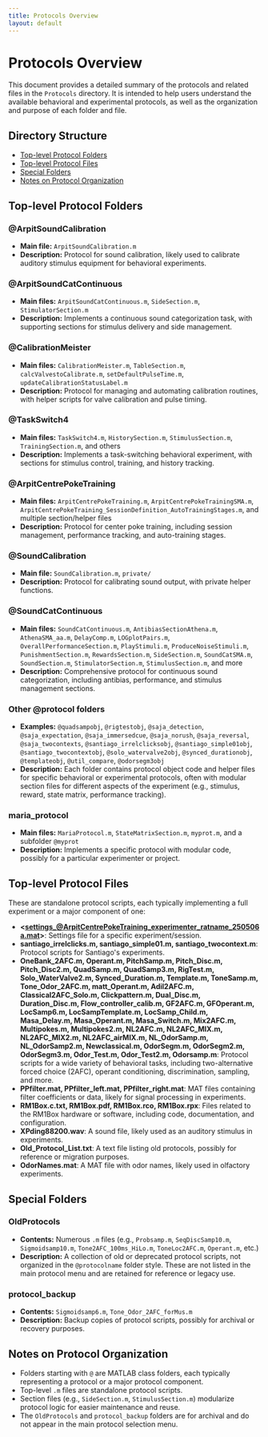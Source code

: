 ```yaml
---
title: Protocols Overview
layout: default
---
```


# Protocols Overview

This document provides a detailed summary of the protocols and related files in the `Protocols` directory. It is intended to help users understand the available behavioral and experimental protocols, as well as the organization and purpose of each folder and file.

## Directory Structure

- [Top-level Protocol Folders](#top-level-protocol-folders)
- [Top-level Protocol Files](#top-level-protocol-files)
- [Special Folders](#special-folders)
- [Notes on Protocol Organization](#notes-on-protocol-organization)

## Top-level Protocol Folders

### @ArpitSoundCalibration

- **Main file:** `ArpitSoundCalibration.m`
- **Description:** Protocol for sound calibration, likely used to calibrate auditory stimulus equipment for behavioral experiments.

### @ArpitSoundCatContinuous

- **Main files:** `ArpitSoundCatContinuous.m`, `SideSection.m`, `StimulatorSection.m`
- **Description:** Implements a continuous sound categorization task, with supporting sections for stimulus delivery and side management.

### @CalibrationMeister

- **Main files:** `CalibrationMeister.m`, `TableSection.m`, `calcValvestoCalibrate.m`, `setDefaultPulseTime.m`, `updateCalibrationStatusLabel.m`
- **Description:** Protocol for managing and automating calibration routines, with helper scripts for valve calibration and pulse timing.

### @TaskSwitch4

- **Main files:** `TaskSwitch4.m`, `HistorySection.m`, `StimulusSection.m`, `TrainingSection.m`, and others
- **Description:** Implements a task-switching behavioral experiment, with sections for stimulus control, training, and history tracking.

### @ArpitCentrePokeTraining

- **Main files:** `ArpitCentrePokeTraining.m`, `ArpitCentrePokeTrainingSMA.m`, `ArpitCentrePokeTraining_SessionDefinition_AutoTrainingStages.m`, and multiple section/helper files
- **Description:** Protocol for center poke training, including session management, performance tracking, and auto-training stages.

### @SoundCalibration

- **Main file:** `SoundCalibration.m`, `private/`
- **Description:** Protocol for calibrating sound output, with private helper functions.

### @SoundCatContinuous

- **Main files:** `SoundCatContinuous.m`, `AntibiasSectionAthena.m`, `AthenaSMA_aa.m`, `DelayComp.m`, `LOGplotPairs.m`, `OverallPerformanceSection.m`, `PlayStimuli.m`, `ProduceNoiseStimuli.m`, `PunishmentSection.m`, `RewardsSection.m`, `SideSection.m`, `SoundCatSMA.m`, `SoundSection.m`, `StimulatorSection.m`, `StimulusSection.m`, and more
- **Description:** Comprehensive protocol for continuous sound categorization, including antibias, performance, and stimulus management sections.

### Other @protocol folders

- **Examples:** `@quadsampobj`, `@rigtestobj`, `@saja_detection`, `@saja_expectation`, `@saja_immersedcue`, `@saja_norush`, `@saja_reversal`, `@saja_twocontexts`, `@santiago_irrelclicksobj`, `@santiago_simple01obj`, `@santiago_twocontextobj`, `@solo_watervalve2obj`, `@synced_durationobj`, `@templateobj`, `@util_compare`, `@odorsegm3obj`
- **Description:** Each folder contains protocol object code and helper files for specific behavioral or experimental protocols, often with modular section files for different aspects of the experiment (e.g., stimulus, reward, state matrix, performance tracking).

### maria_protocol

- **Main files:** `MariaProtocol.m`, `StateMatrixSection.m`, `myprot.m`, and a subfolder `@myprot`
- **Description:** Implements a specific protocol with modular code, possibly for a particular experimenter or project.

## Top-level Protocol Files

These are standalone protocol scripts, each typically implementing a full experiment or a major component of one:

- **<settings_@ArpitCentrePokeTraining_experimenter_ratname_250506a.mat>**: Settings file for a specific experiment/session.
- **santiago_irrelclicks.m, santiago_simple01.m, santiago_twocontext.m**: Protocol scripts for Santiago's experiments.
- **OneBank_2AFC.m, Operant.m, PitchSamp.m, Pitch_Disc.m, Pitch_Disc2.m, QuadSamp.m, QuadSamp3.m, RigTest.m, Solo_WaterValve2.m, Synced_Duration.m, Template.m, ToneSamp.m, Tone_Odor_2AFC.m, matt_Operant.m, Adil2AFC.m, Classical2AFC_Solo.m, Clickpattern.m, Dual_Disc.m, Duration_Disc.m, Flow_controller_calib.m, GF2AFC.m, GFOperant.m, LocSamp6.m, LocSampTemplate.m, LocSamp_Child.m, Masa_Delay.m, Masa_Operant.m, Masa_Switch.m, Mix2AFC.m, Multipokes.m, Multipokes2.m, NL2AFC.m, NL2AFC_MIX.m, NL2AFC_MIX2.m, NL2AFC_airMIX.m, NL_OdorSamp.m, NL_OdorSamp2.m, Newclassical.m, OdorSegm.m, OdorSegm2.m, OdorSegm3.m, Odor_Test.m, Odor_Test2.m, Odorsamp.m**: Protocol scripts for a wide variety of behavioral tasks, including two-alternative forced choice (2AFC), operant conditioning, discrimination, sampling, and more.
- **PPfilter.mat, PPfilter_left.mat, PPfilter_right.mat**: MAT files containing filter coefficients or data, likely for signal processing in experiments.
- **RM1Box.c.txt, RM1Box.pdf, RM1Box.rco, RM1Box.rpx**: Files related to the RM1Box hardware or software, including code, documentation, and configuration.
- **XPding88200.wav**: A sound file, likely used as an auditory stimulus in experiments.
- **Old_Protocol_List.txt**: A text file listing old protocols, possibly for reference or migration purposes.
- **OdorNames.mat**: A MAT file with odor names, likely used in olfactory experiments.

## Special Folders

### OldProtocols

- **Contents:** Numerous `.m` files (e.g., `Probsamp.m`, `SeqDiscSamp10.m`, `Sigmoidsamp10.m`, `Tone2AFC_100ms_HiLo.m`, `ToneLoc2AFC.m`, `Operant.m`, etc.)
- **Description:** A collection of old or deprecated protocol scripts, not organized in the `@protocolname` folder style. These are not listed in the main protocol menu and are retained for reference or legacy use.

### protocol_backup

- **Contents:** `Sigmoidsamp6.m`, `Tone_Odor_2AFC_forMus.m`
- **Description:** Backup copies of protocol scripts, possibly for archival or recovery purposes.

## Notes on Protocol Organization

- Folders starting with `@` are MATLAB class folders, each typically representing a protocol or a major protocol component.
- Top-level `.m` files are standalone protocol scripts.
- Section files (e.g., `SideSection.m`, `StimulusSection.m`) modularize protocol logic for easier maintenance and reuse.
- The `OldProtocols` and `protocol_backup` folders are for archival and do not appear in the main protocol selection menu.
